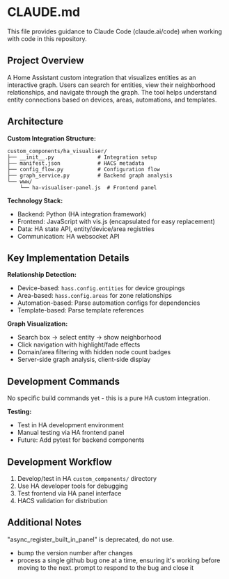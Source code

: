 # CLAUDE.md

This file provides guidance to Claude Code (claude.ai/code) when working with code in this repository.

## Project Overview

A Home Assistant custom integration that visualizes entities as an interactive graph. Users can search for entities, view their neighborhood relationships, and navigate through the graph. The tool helps understand entity connections based on devices, areas, automations, and templates.

## Architecture

**Custom Integration Structure:**
```
custom_components/ha_visualiser/
├── __init__.py              # Integration setup
├── manifest.json            # HACS metadata  
├── config_flow.py           # Configuration flow
├── graph_service.py         # Backend graph analysis
└── www/
    └── ha-visualiser-panel.js  # Frontend panel
```

**Technology Stack:**
- Backend: Python (HA integration framework)
- Frontend: JavaScript with vis.js (encapsulated for easy replacement)
- Data: HA state API, entity/device/area registries
- Communication: HA websocket API

## Key Implementation Details

**Relationship Detection:**
- Device-based: `hass.config.entities` for device groupings
- Area-based: `hass.config.areas` for zone relationships  
- Automation-based: Parse automation configs for dependencies
- Template-based: Parse template references

**Graph Visualization:**
- Search box → select entity → show neighborhood
- Click navigation with highlight/fade effects
- Domain/area filtering with hidden node count badges
- Server-side graph analysis, client-side display

## Development Commands

No specific build commands yet - this is a pure HA custom integration.

**Testing:**
- Test in HA development environment
- Manual testing via HA frontend panel
- Future: Add pytest for backend components

## Development Workflow

1. Develop/test in HA `custom_components/` directory
2. Use HA developer tools for debugging
3. Test frontend via HA panel interface
4. HACS validation for distribution

## Additional Notes

"async_register_built_in_panel" is deprecated, do not use.
- bump the version number after changes
- process a single github bug one at a time, ensuring it's working before moving to the next. prompt to respond to the bug and close it
